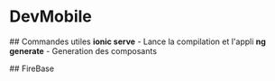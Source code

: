 # DevMobile

## Commandes utiles
	**ionic serve** - Lance la compilation et l'appli
	**ng generate** - Generation des composants

## FireBase
	